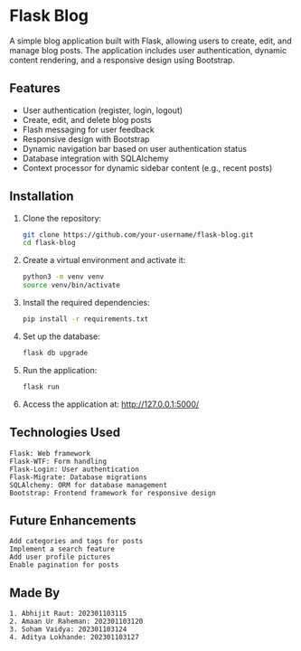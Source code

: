 # Flask Blog

A simple blog application built with Flask, allowing users to create, edit, and manage blog posts. The application includes user authentication, dynamic content rendering, and a responsive design using Bootstrap.

## Features

-   User authentication (register, login, logout)
-   Create, edit, and delete blog posts
-   Flash messaging for user feedback
-   Responsive design with Bootstrap
-   Dynamic navigation bar based on user authentication status
-   Database integration with SQLAlchemy
-   Context processor for dynamic sidebar content (e.g., recent posts)

## Installation

1. Clone the repository:

    ```bash
    git clone https://github.com/your-username/flask-blog.git
    cd flask-blog

    ```

2. Create a virtual environment and activate it:

    ```bash
    python3 -m venv venv
    source venv/bin/activate

    ```

3. Install the required dependencies:

    ```bash
    pip install -r requirements.txt

    ```

4. Set up the database:

    ```bash
    flask db upgrade

    ```

5. Run the application:

    ```bash
    flask run

    ```

6. Access the application at:
   http://127.0.0.1:5000/

## Technologies Used

    Flask: Web framework
    Flask-WTF: Form handling
    Flask-Login: User authentication
    Flask-Migrate: Database migrations
    SQLAlchemy: ORM for database management
    Bootstrap: Frontend framework for responsive design

## Future Enhancements

    Add categories and tags for posts
    Implement a search feature
    Add user profile pictures
    Enable pagination for posts

## Made By

    1. Abhijit Raut: 202301103115
    2. Amaan Ur Raheman: 202301103120
    3. Soham Vaidya: 202301103124
    4. Aditya Lokhande: 202301103127
